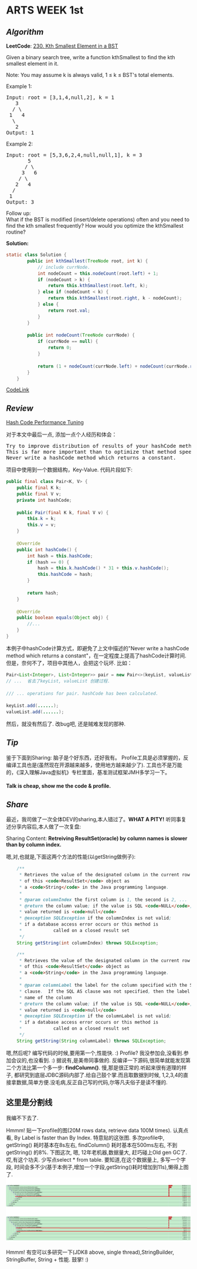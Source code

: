 # ARTS WEEK 1st

## *Algorithm*

**LeetCode**: [230. Kth Smallest Element in a BST
](https://leetcode.com/problems/kth-smallest-element-in-a-bst/)

Given a binary search tree, write a function kthSmallest to find the kth smallest element in it.

Note: 
You may assume k is always valid, 1 ≤ k ≤ BST's total elements.

Example 1:  
<pre>
Input: root = [3,1,4,null,2], k = 1
   3
  / \
 1   4
  \
   2
Output: 1
</pre>

Example 2:  
<pre>
Input: root = [5,3,6,2,4,null,null,1], k = 3
       5
      / \
     3   6
    / \
   2   4
  /
 1
Output: 3
</pre>


Follow up:  
What if the BST is modified (insert/delete operations) often and you need to find the kth smallest frequently? 
How would you optimize the kthSmallest routine?  

**Solution:**  

```java
static class Solution {
        public int kthSmallest(TreeNode root, int k) {
            // include currNode.
            int nodeCount = this.nodeCount(root.left) + 1;
            if (nodeCount > k) {
                return this.kthSmallest(root.left, k);
            } else if (nodeCount < k) {
                return this.kthSmallest(root.right, k - nodeCount);
            } else {
                return root.val;
            }
        }
        
        public int nodeCount(TreeNode currNode) {
            if (currNode == null) {
                return 0;
            }
            
            return (1 + nodeCount(currNode.left) + nodeCount(currNode.right));
        }
    }
```

[CodeLink](https://github.com/elvisfool/ARTS/blob/master/src/main/java/bst/KthSmallestElement.java)


## *Review*


[Hash Code Performance Tuning](http://java-performance.info/hashcode-method-performance-tuning/)

对于本文中最后一点, 添加一点个人经历和体会：
<pre>
Try to improve distribution of results of your hashCode method. 
This is far more important than to optimize that method speed. 
Never write a hashCode method which returns a constant.
</pre>

项目中使用到一个数据结构，Key-Value. 代码片段如下: 
```java
public final class Pair<K, V> {
    public final K k;
    public final V v;
    private int hashCode;

    public Pair(final K k, final V v) {
        this.k = k;
        this.v = v;
    }

    @Override
    public int hashCode() {
        int hash = this.hashCode;
        if (hash == 0) {
            hash = this.k.hashCode() * 31 + this.v.hashCode();
            this.hashCode = hash;
        }

        return hash;
    }

    @Override
    public boolean equals(Object obj) {
        //...
    }
}

```
本例子中hashCode计算方式，即避免了上文中描述的"Never write a hashCode method which returns a constant"，在一定程度上提高了hashCode计算时间.
但是，奈何不了，项目中其他人，会把这个玩坏. 比如：

```java
Pair<List<Integer>, List<Integer>> pair = new Pair<>(keyList, valueList);
// ...  省去了keyList, valueList 创建过程.

/// ... operations for pair. hashCode has been calculated.

keyList.add(......);
valueList.add(......);
```

然后，就没有然后了. 改bug吧, 还是贼难发现的那种.

## *Tip*

鉴于下面到Sharing: 脑子是个好东西，还好我有。
Profile工具是必须掌握的，反编译工具也是(虽然现在开源越来越多，使用地方越来越少了).
工具也不是万能的，《深入理解Java虚拟机》专栏里面，基准测试框架JMH多学习一下。

#### **Talk is cheap, show me the code & profile.**

## *Share*

最近，我司做了一次全体DEV的sharing,本人错过了。**WHAT A PITY!** 听同事复述分享内容后,本人做了一次复盘:

Sharing Content: **Retreiving ResultSet(oracle) by column names is slower than by column index.**

嗯,对,也就是,下面这两个方法的性能(以getString做例子):
```java
    /**
     * Retrieves the value of the designated column in the current row
     * of this <code>ResultSet</code> object as
     * a <code>String</code> in the Java programming language.
     *
     * @param columnIndex the first column is 1, the second is 2, ...
     * @return the column value; if the value is SQL <code>NULL</code>, the
     * value returned is <code>null</code>
     * @exception SQLException if the columnIndex is not valid;
     * if a database access error occurs or this method is
     *            called on a closed result set
     */
    String getString(int columnIndex) throws SQLException;
``` 
```java
    /**
     * Retrieves the value of the designated column in the current row
     * of this <code>ResultSet</code> object as
     * a <code>String</code> in the Java programming language.
     *
     * @param columnLabel the label for the column specified with the SQL AS
     * clause.  If the SQL AS clause was not specified, then the label is the
     * name of the column
     * @return the column value; if the value is SQL <code>NULL</code>, the
     * value returned is <code>null</code>
     * @exception SQLException if the columnLabel is not valid;
     * if a database access error occurs or this method is
     *            called on a closed result set
     */
    String getString(String columnLabel) throws SQLException;
```
嗯,然后呢? 编写代码的时候,要用第一个,性能快. :)
Profile? 我没参加会,没看到.参加会议的,也没看到. :) 据说有,是美帝同事做的.
反编译一下源码,很简单就能发现第二个方法比第一个多一步: **findColumn()**. 慢,那是很正常的.听起来很有道理的样子, 都研究到底层JDBC源码内部了.给自己鼓个掌.而且取数据到时候, 1,2,3,4的直接拿数据,简单方便.没毛病,反正自己写的代码,尔等凡夫俗子是读不懂的.

这里是分割线
---

我编不下去了.

Hmmm! 贴一下profile的图(20M rows data, retrieve data 100M times). 认真点看, By Label is faster than By Index. 特意贴的这张图. 多次profile中, getString() 耗时基本在8s左右, findColumn() 耗时基本在500ms左右, 不到getString() 的8%. 下图这次, 嗯, 12年老机器,数据量大, 赶巧碰上Old gen GC了. 哎,有这个功夫. 少写点select * from table. 要知道,在这个数据量上, 多写一个字段, 时间会多不少(基于本例子,增加一个字段,getString()耗时增加到11s),懒得上图了.
![Result-data-retrieving-profile](resources/Result-data-retrieving.png)

Hmmm! 有空可以多研究一下(JDK8 above, single thread),StringBuilder, StringBuffer, String + 性能. 鼓掌! :)